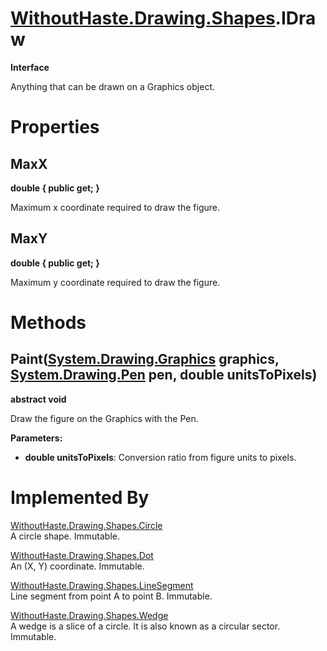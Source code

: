 # [WithoutHaste.Drawing.Shapes](TableOfContents.WithoutHaste.Drawing.Shapes.md).IDraw

**Interface**  

Anything that can be drawn on a Graphics object.  

# Properties

## MaxX

**double { public get; }**  

Maximum x coordinate required to draw the figure.  

## MaxY

**double { public get; }**  

Maximum y coordinate required to draw the figure.  

# Methods

## Paint([System.Drawing.Graphics](https://docs.microsoft.com/en-us/dotnet/api/system.drawing.graphics) graphics, [System.Drawing.Pen](https://docs.microsoft.com/en-us/dotnet/api/system.drawing.pen) pen, double unitsToPixels)

**abstract void**  

Draw the figure on the Graphics with the Pen.  

**Parameters:**  
* **double unitsToPixels**: Conversion ratio from figure units to pixels.  

# Implemented By

[WithoutHaste.Drawing.Shapes.Circle](WithoutHaste.Drawing.Shapes.Circle.md)  
A circle shape. Immutable.  

[WithoutHaste.Drawing.Shapes.Dot](WithoutHaste.Drawing.Shapes.Dot.md)  
An (X, Y) coordinate. Immutable.  

[WithoutHaste.Drawing.Shapes.LineSegment](WithoutHaste.Drawing.Shapes.LineSegment.md)  
Line segment from point A to point B. Immutable.  

[WithoutHaste.Drawing.Shapes.Wedge](WithoutHaste.Drawing.Shapes.Wedge.md)  
A wedge is a slice of a circle. It is also known as a circular sector. Immutable.  

